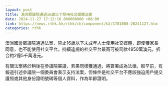 ```yaml
---
layout: post
title: 澳洲眾議院通過16歲以下禁用社交媒體法案
date: 2024-11-27 17:12:16.000000000 +08:00
link: https://news.rthk.hk/rthk/ch/component/k2/1781088-20241127.htm
categories: rthk
---
```


澳洲國會眾議院通過法案，禁止16歲以下未成年人士使用社交媒體，即使獲家長同意，也不能使用社交平台。持續違規的社交平台最高可被罰款4950萬澳元，折合約2億5千萬港元。

有關法案將於稍後在參議院審議，若果同樣獲通過，將簽署成為法律。較早前，有報道引述參議院一個委員會表示支持法案，但條件是社交平台不應該強迫用戶提交護照或其他身份證明號碼等個人資料，作為年齡證明。
